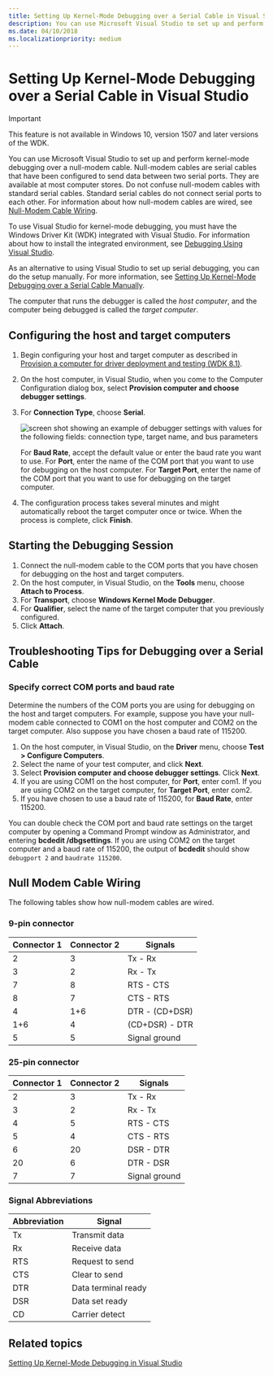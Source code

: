 ```yaml
---
title: Setting Up Kernel-Mode Debugging over a Serial Cable in Visual Studio
description: You can use Microsoft Visual Studio to set up and perform kernel-mode debugging over a null-modem cable. 
ms.date: 04/10/2018
ms.localizationpriority: medium
---
```


# <span id="debugger.setting_up_a_null-modem_cable_connection_in_visual_studio"></span>Setting Up Kernel-Mode Debugging over a Serial Cable in Visual Studio

> [!IMPORTANT]
> This feature is not available in Windows 10, version 1507 and later versions of the WDK.
>

You can use Microsoft Visual Studio to set up and perform kernel-mode debugging over a null-modem cable. Null-modem cables are serial cables that have been configured to send data between two serial ports. They are available at most computer stores. Do not confuse null-modem cables with standard serial cables. Standard serial cables do not connect serial ports to each other. For information about how null-modem cables are wired, see [Null-Modem Cable Wiring](#null-modem-cable-wiring).

To use Visual Studio for kernel-mode debugging, you must have the Windows Driver Kit (WDK) integrated with Visual Studio. For information about how to install the integrated environment, see [Debugging Using Visual Studio](debugging-using-visual-studio.md).

As an alternative to using Visual Studio to set up serial debugging, you can do the setup manually. For more information, see [Setting Up Kernel-Mode Debugging over a Serial Cable Manually](setting-up-a-null-modem-cable-connection.md).

The computer that runs the debugger is called the *host computer*, and the computer being debugged is called the *target computer*.

## <span id="Configuring_the_host_and_target_computers"></span><span id="configuring_the_host_and_target_computers"></span><span id="CONFIGURING_THE_HOST_AND_TARGET_COMPUTERS"></span>Configuring the host and target computers


1.  Begin configuring your host and target computer as described in [Provision a computer for driver deployment and testing (WDK 8.1)](../gettingstarted/provision-a-target-computer-wdk-8-1.md).
2.  On the host computer, in Visual Studio, when you come to the Computer Configuration dialog box, select **Provision computer and choose debugger settings**.
3.  For **Connection Type**, choose **Serial**.

    ![screen shot showing an example of debugger settings with values for the following fields: connection type, target name, and bus parameters](images/setupserialvs.png)

    For **Baud Rate**, accept the default value or enter the baud rate you want to use. For **Port**, enter the name of the COM port that you want to use for debugging on the host computer. For **Target Port**, enter the name of the COM port that you want to use for debugging on the target computer.

4.  The configuration process takes several minutes and might automatically reboot the target computer once or twice. When the process is complete, click **Finish**.

## <span id="Starting_the_Debugging_Session"></span><span id="starting_the_debugging_session"></span><span id="STARTING_THE_DEBUGGING_SESSION"></span>Starting the Debugging Session


1.  Connect the null-modem cable to the COM ports that you have chosen for debugging on the host and target computers.
2.  On the host computer, in Visual Studio, on the **Tools** menu, choose **Attach to Process**.
3.  For **Transport**, choose **Windows Kernel Mode Debugger**.
4.  For **Qualifier**, select the name of the target computer that you previously configured.
5.  Click **Attach**.

## <span id="Troubleshooting_Tips_for_Debugging_over_a_Serial_Cable"></span><span id="troubleshooting_tips_for_debugging_over_a_serial_cable"></span><span id="TROUBLESHOOTING_TIPS_FOR_DEBUGGING_OVER_A_SERIAL_CABLE"></span>Troubleshooting Tips for Debugging over a Serial Cable


### <span id="Specify_correct_COM_ports_and_baud_rate"></span><span id="specify_correct_com_ports_and_baud_rate"></span><span id="SPECIFY_CORRECT_COM_PORTS_AND_BAUD_RATE"></span>Specify correct COM ports and baud rate

Determine the numbers of the COM ports you are using for debugging on the host and target computers. For example, suppose you have your null-modem cable connected to COM1 on the host computer and COM2 on the target computer. Also suppose you have chosen a baud rate of 115200.

1.  On the host computer, in Visual Studio, on the **Driver** menu, choose **Test &gt; Configure Computers**.
2.  Select the name of your test computer, and click **Next**.
3.  Select **Provision computer and choose debugger settings**. Click **Next**.
4.  If you are using COM1 on the host computer, for **Port**, enter com1. If you are using COM2 on the target computer, for **Target Port**, enter com2.
5.  If you have chosen to use a baud rate of 115200, for **Baud Rate**, enter 115200.

You can double check the COM port and baud rate settings on the target computer by opening a Command Prompt window as Administrator, and entering **bcdedit /dbgsettings**. If you are using COM2 on the target computer and a baud rate of 115200, the output of **bcdedit** should show `debugport 2` and `baudrate 115200`.

## <span id="null-modem-cable-wiring"></span><span id="NULL-MODEM-CABLE-WIRING"></span>Null Modem Cable Wiring


The following tables show how null-modem cables are wired.

### <span id="9-pin_connector"></span><span id="9-PIN_CONNECTOR"></span>9-pin connector

| Connector 1 | Connector 2 | Signals        |
|-------------|-------------|----------------|
| 2           | 3           | Tx - Rx        |
| 3           | 2           | Rx - Tx        |
| 7           | 8           | RTS - CTS      |
| 8           | 7           | CTS - RTS      |
| 4           | 1+6         | DTR - (CD+DSR) |
| 1+6         | 4           | (CD+DSR) - DTR |
| 5           | 5           | Signal ground  |

 

### <span id="25-pin_connector"></span><span id="25-PIN_CONNECTOR"></span>25-pin connector

| Connector 1 | Connector 2 | Signals       |
|-------------|-------------|---------------|
| 2           | 3           | Tx - Rx       |
| 3           | 2           | Rx - Tx       |
| 4           | 5           | RTS - CTS     |
| 5           | 4           | CTS - RTS     |
| 6           | 20          | DSR - DTR     |
| 20          | 6           | DTR - DSR     |
| 7           | 7           | Signal ground |

 

### <span id="Signal_Abbreviations"></span><span id="signal_abbreviations"></span><span id="SIGNAL_ABBREVIATIONS"></span>Signal Abbreviations

| Abbreviation | Signal              |
|--------------|---------------------|
| Tx           | Transmit data       |
| Rx           | Receive data        |
| RTS          | Request to send     |
| CTS          | Clear to send       |
| DTR          | Data terminal ready |
| DSR          | Data set ready      |
| CD           | Carrier detect      |

 

## <span id="related_topics"></span>Related topics


[Setting Up Kernel-Mode Debugging in Visual Studio](setting-up-kernel-mode-debugging-in-visual-studio.md)

 

